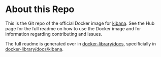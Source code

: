 # About this Repo

This is the Git repo of the official Docker image for [kibana](https://registry.hub.docker.com/_/kibana/). See the
Hub page for the full readme on how to use the Docker image and for information
regarding contributing and issues.

The full readme is generated over in [docker-library/docs](https://github.com/docker-library/docs),
specificially in [docker-library/docs/kibana](https://github.com/docker-library/docs/tree/master/kibana).
